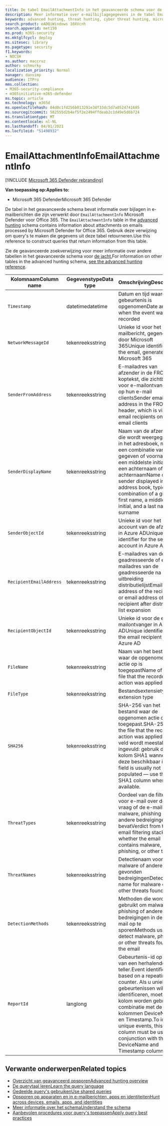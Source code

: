 ```yaml
---
title: De tabel EmailAttachmentInfo in het geavanceerde schema voor de jacht
description: Meer informatie over e-mailbijlagegegevens in de tabel EmailAttachmentInfo van het geavanceerde schema voor het zoeken
keywords: advanced hunting, threat hunting, cyber threat hunting, microsoft threat protection, microsoft 365, mtp, m365, search, query, telemetry, schema reference, kusto, table, column, data type, description, EmailAttachmentInfo, network message id, sender, recipient, attachment id, attachment name, malware verdict
search.product: eADQiWindows 10XVcnh
search.appverid: met150
ms.prod: m365-security
ms.mktglfcycl: deploy
ms.sitesec: library
ms.pagetype: security
f1.keywords:
- NOCSH
ms.author: maccruz
author: schmurky
localization_priority: Normal
manager: dansimp
audience: ITPro
mms.collection:
- M365-security-compliance
- m365initiative-m365-defender
ms.topic: article
ms.technology: m365d
ms.openlocfilehash: 84d0c1fd256b013291e3df33dc5d7a0524741685
ms.sourcegitcommit: 582555d2b4ef5f2e2494ffdeab2c1d49e5d6b724
ms.translationtype: MT
ms.contentlocale: nl-NL
ms.lasthandoff: 04/01/2021
ms.locfileid: "51498932"
---
```

# <a name="emailattachmentinfo"></a><span data-ttu-id="4424c-104">EmailAttachmentInfo</span><span class="sxs-lookup"><span data-stu-id="4424c-104">EmailAttachmentInfo</span></span>

[!INCLUDE [Microsoft 365 Defender rebranding](../includes/microsoft-defender.md)]


<span data-ttu-id="4424c-105">**Van toepassing op:**</span><span class="sxs-lookup"><span data-stu-id="4424c-105">**Applies to:**</span></span>
- <span data-ttu-id="4424c-106">Microsoft 365 Defender</span><span class="sxs-lookup"><span data-stu-id="4424c-106">Microsoft 365 Defender</span></span>



<span data-ttu-id="4424c-107">De tabel in het geavanceerde schema bevat informatie over bijlagen in e-mailberichten die zijn verwerkt door `EmailAttachmentInfo` Microsoft Defender voor Office 365. [](advanced-hunting-overview.md)</span><span class="sxs-lookup"><span data-stu-id="4424c-107">The `EmailAttachmentInfo` table in the [advanced hunting](advanced-hunting-overview.md) schema contains information about attachments on emails processed by Microsoft Defender for Office 365.</span></span> <span data-ttu-id="4424c-108">Gebruik deze verwijzing om query's te maken die gegevens uit deze tabel retourneren.</span><span class="sxs-lookup"><span data-stu-id="4424c-108">Use this reference to construct queries that return information from this table.</span></span>

<span data-ttu-id="4424c-109">Zie de geavanceerde zoekverwijzing voor meer informatie over andere tabellen in het geavanceerde schema voor [de jacht.](advanced-hunting-schema-tables.md)</span><span class="sxs-lookup"><span data-stu-id="4424c-109">For information on other tables in the advanced hunting schema, [see the advanced hunting reference](advanced-hunting-schema-tables.md).</span></span>

| <span data-ttu-id="4424c-110">Kolomnaam</span><span class="sxs-lookup"><span data-stu-id="4424c-110">Column name</span></span> | <span data-ttu-id="4424c-111">Gegevenstype</span><span class="sxs-lookup"><span data-stu-id="4424c-111">Data type</span></span> | <span data-ttu-id="4424c-112">Omschrijving</span><span class="sxs-lookup"><span data-stu-id="4424c-112">Description</span></span> |
|-------------|-----------|-------------|
| `Timestamp` | <span data-ttu-id="4424c-113">datetime</span><span class="sxs-lookup"><span data-stu-id="4424c-113">datetime</span></span> | <span data-ttu-id="4424c-114">Datum en tijd waarop de gebeurtenis is opgenomen</span><span class="sxs-lookup"><span data-stu-id="4424c-114">Date and time when the event was recorded</span></span> |
| `NetworkMessageId` | <span data-ttu-id="4424c-115">tekenreeks</span><span class="sxs-lookup"><span data-stu-id="4424c-115">string</span></span> | <span data-ttu-id="4424c-116">Unieke id voor het e-mailbericht, gegenereerd door Microsoft 365</span><span class="sxs-lookup"><span data-stu-id="4424c-116">Unique identifier for the email, generated by Microsoft 365</span></span> |
| `SenderFromAddress` | <span data-ttu-id="4424c-117">tekenreeks</span><span class="sxs-lookup"><span data-stu-id="4424c-117">string</span></span> | <span data-ttu-id="4424c-118">E-mailadres van afzender in de FROM-koptekst, die zichtbaar is voor e-mailontvangers op hun e-mail clients</span><span class="sxs-lookup"><span data-stu-id="4424c-118">Sender email address in the FROM header, which is visible to email recipients on their email clients</span></span> |
| `SenderDisplayName` | <span data-ttu-id="4424c-119">tekenreeks</span><span class="sxs-lookup"><span data-stu-id="4424c-119">string</span></span> | <span data-ttu-id="4424c-120">Naam van de afzender die wordt weergegeven in het adresboek, meestal een combinatie van een gegeven of voornaam, een middelste initiale en een achternaam of achternaam</span><span class="sxs-lookup"><span data-stu-id="4424c-120">Name of the sender displayed in the address book, typically a combination of a given or first name, a middle initial, and a last name or surname</span></span> |
| `SenderObjectId` | <span data-ttu-id="4424c-121">tekenreeks</span><span class="sxs-lookup"><span data-stu-id="4424c-121">string</span></span> | <span data-ttu-id="4424c-122">Unieke id voor het account van de afzender in Azure AD</span><span class="sxs-lookup"><span data-stu-id="4424c-122">Unique identifier for the sender’s account in Azure AD</span></span> |
| `RecipientEmailAddress` | <span data-ttu-id="4424c-123">tekenreeks</span><span class="sxs-lookup"><span data-stu-id="4424c-123">string</span></span> | <span data-ttu-id="4424c-124">E-mailadres van de geadresseerde of e-mailadres van de geadresseerde na uitbreiding distributielijst</span><span class="sxs-lookup"><span data-stu-id="4424c-124">Email address of the recipient, or email address of the recipient after distribution list expansion</span></span> |
| `RecipientObjectId` | <span data-ttu-id="4424c-125">tekenreeks</span><span class="sxs-lookup"><span data-stu-id="4424c-125">string</span></span> | <span data-ttu-id="4424c-126">Unieke id voor de e-mailontvanger in Azure AD</span><span class="sxs-lookup"><span data-stu-id="4424c-126">Unique identifier for the email recipient in Azure AD</span></span> |
| `FileName` | <span data-ttu-id="4424c-127">tekenreeks</span><span class="sxs-lookup"><span data-stu-id="4424c-127">string</span></span> | <span data-ttu-id="4424c-128">Naam van het bestand waar de opgenomen actie op is toegepast</span><span class="sxs-lookup"><span data-stu-id="4424c-128">Name of the file that the recorded action was applied to</span></span> |
| `FileType` | <span data-ttu-id="4424c-129">tekenreeks</span><span class="sxs-lookup"><span data-stu-id="4424c-129">string</span></span> | <span data-ttu-id="4424c-130">Bestandsextensietype</span><span class="sxs-lookup"><span data-stu-id="4424c-130">File extension type</span></span> |
| `SHA256` | <span data-ttu-id="4424c-131">tekenreeks</span><span class="sxs-lookup"><span data-stu-id="4424c-131">string</span></span> | <span data-ttu-id="4424c-132">SHA-256 van het bestand waar de opgenomen actie op is toegepast.</span><span class="sxs-lookup"><span data-stu-id="4424c-132">SHA-256 of the file that the recorded action was applied to.</span></span> <span data-ttu-id="4424c-133">Dit veld wordt meestal niet ingevuld: gebruik de kolom SHA1 wanneer deze beschikbaar is.</span><span class="sxs-lookup"><span data-stu-id="4424c-133">This field is usually not populated — use the SHA1 column when available.</span></span> |
| `ThreatTypes` | <span data-ttu-id="4424c-134">tekenreeks</span><span class="sxs-lookup"><span data-stu-id="4424c-134">string</span></span> | <span data-ttu-id="4424c-135">Oordeel van de filtertack voor e-mail over de vraag of de e-mail malware, phishing of andere bedreigingen bevat</span><span class="sxs-lookup"><span data-stu-id="4424c-135">Verdict from the email filtering stack on whether the email contains malware, phishing, or other threats</span></span> |
| `ThreatNames` | <span data-ttu-id="4424c-136">tekenreeks</span><span class="sxs-lookup"><span data-stu-id="4424c-136">string</span></span> | <span data-ttu-id="4424c-137">Detectienaam voor malware of andere gevonden bedreigingen</span><span class="sxs-lookup"><span data-stu-id="4424c-137">Detection name for malware or other threats found</span></span> |
| `DetectionMethods` | <span data-ttu-id="4424c-138">tekenreeks</span><span class="sxs-lookup"><span data-stu-id="4424c-138">string</span></span> | <span data-ttu-id="4424c-139">Methoden die worden gebruikt om malware, phishing of andere bedreigingen in de e-mail op te sporen</span><span class="sxs-lookup"><span data-stu-id="4424c-139">Methods used to detect malware, phishing, or other threats found in the email</span></span> |
| `ReportId` | <span data-ttu-id="4424c-140">lang</span><span class="sxs-lookup"><span data-stu-id="4424c-140">long</span></span> | <span data-ttu-id="4424c-141">Gebeurtenis-id op basis van een herhalende teller.</span><span class="sxs-lookup"><span data-stu-id="4424c-141">Event identifier based on a repeating counter.</span></span> <span data-ttu-id="4424c-142">Als u unieke gebeurtenissen wilt identificeren, moet deze kolom worden gebruikt in combinatie met de kolommen DeviceName en Timestamp.</span><span class="sxs-lookup"><span data-stu-id="4424c-142">To identify unique events, this column must be used in conjunction with the DeviceName and Timestamp columns.</span></span> |

## <a name="related-topics"></a><span data-ttu-id="4424c-143">Verwante onderwerpen</span><span class="sxs-lookup"><span data-stu-id="4424c-143">Related topics</span></span>
- [<span data-ttu-id="4424c-144">Overzicht van geavanceerd opsporen</span><span class="sxs-lookup"><span data-stu-id="4424c-144">Advanced hunting overview</span></span>](advanced-hunting-overview.md)
- [<span data-ttu-id="4424c-145">De querytaal leren</span><span class="sxs-lookup"><span data-stu-id="4424c-145">Learn the query language</span></span>](advanced-hunting-query-language.md)
- [<span data-ttu-id="4424c-146">Gedeelde query's gebruiken</span><span class="sxs-lookup"><span data-stu-id="4424c-146">Use shared queries</span></span>](advanced-hunting-shared-queries.md)
- [<span data-ttu-id="4424c-147">Opsporen op apparaten en in e-mailberichten, apps en identiteiten</span><span class="sxs-lookup"><span data-stu-id="4424c-147">Hunt across devices, emails, apps, and identities</span></span>](advanced-hunting-query-emails-devices.md)
- [<span data-ttu-id="4424c-148">Meer informatie over het schema</span><span class="sxs-lookup"><span data-stu-id="4424c-148">Understand the schema</span></span>](advanced-hunting-schema-tables.md)
- [<span data-ttu-id="4424c-149">Aanbevolen procedures voor query's toepassen</span><span class="sxs-lookup"><span data-stu-id="4424c-149">Apply query best practices</span></span>](advanced-hunting-best-practices.md)
